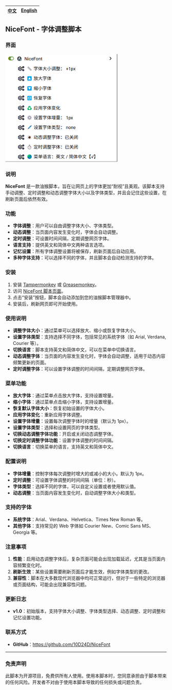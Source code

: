 | <a href="https://github.com/10D24D/NiceFont/blob/main/README.md">中文</a> | <a href="https://github.com/10D24D/NiceFont/blob/main/docs/README_EN.md">English</a> | 
| --- | --- | 

## NiceFont - 字体调整脚本

### 界面

<img src="/static/ui.png" width="350"></img>

### 说明

**NiceFont** 是一款油猴脚本，旨在让网页上的字体更加“耐视”且美观。该脚本支持手动调整、定时调整和动态调整字体大小以及字体类型，并且会记住这些设置，在刷新页面后依然有效。

### 功能

- **字体调整**：用户可以自由调整字体大小、字体类型。
- **动态调整**：当页面内容发生变化时，字体会自动调整。
- **定时调整**：可设置时间间隔，定期调整网页字体。
- **语言支持**：提供英文和简体中文两种语言选项。
- **记忆设置**：所有字体调整设置将被保存，刷新页面后自动应用。
- **多种字体支持**：可以选择不同的字体，并且脚本会自动检测支持的字体。

### 安装

1. 安装 [Tampermonkey](https://www.tampermonkey.net/) 或 [Greasemonkey](https://www.greasespot.net/)。
2. 访问 [NiceFont 脚本页面](https://greasyfork.org/zh-CN/scripts/533232-nicefont)。
3. 点击“安装”按钮，脚本会自动添加到您的油猴脚本管理器中。
4. 安装后，刷新网页即可开始使用。

### 使用说明

- **调整字体大小**：通过菜单可以选择放大、缩小或恢复字体大小。
- **设置字体类型**：支持选择不同字体，包括常见的系统字体（如 Arial, Verdana, Courier 等）。
- **切换语言**：脚本支持英文和简体中文，可以在菜单中切换语言。
- **动态调整字体**：当页面的内容发生变化时，字体会自动调整，适用于动态内容频繁更新的页面。
- **定时调整字体**：可以设置字体调整的时间间隔，定期调整网页字体。

### 菜单功能

- **放大字体**：通过菜单点击放大字体，支持设置增量。
- **缩小字体**：通过菜单点击缩小字体，支持设置增量。
- **恢复默认字体大小**：恢复初始设置的字体大小。
- **应用字体变化**：重新应用字体调整。
- **设置字体增量**：设置每次调整字体时的增量（默认为 1px）。
- **设置字体类型**：选择和设置网页的字体类型。
- **切换动态调整字体功能**：开启或关闭动态调整字体。
- **切换定时调整字体功能**：设置字体调整的时间间隔。
- **切换语言**：切换菜单的语言，支持英文和简体中文。

### 配置说明

- **字体增量**：控制字体每次调整时增大的或减小的大小。默认为 1px。
- **定时调整**：可设置字体调整的时间间隔（单位：秒）。
- **字体类型**：选择不同的字体，可以自定义设置或者使用默认值。
- **动态调整**：当页面内容发生变化时，自动调整字体大小和类型。

### 支持的字体

- **系统字体**：Arial、Verdana、Helvetica、Times New Roman 等。
- **其他字体**：支持常见的 Web 字体如 Courier New、Comic Sans MS、Georgia 等。

### 注意事项

1. **性能**：启用动态调整字体后，复杂页面可能会出现加载延迟，尤其是当页面内容频繁变化时。
2. **刷新生效**：某些设置需要刷新页面后才能生效，例如字体类型的更改。
3. **兼容性**：脚本在大多数现代浏览器中均可正常运行，但对于一些特定的浏览器或页面结构，可能会出现兼容性问题。

### 更新日志

- **v1.0**：初始版本，支持字体大小调整、字体类型选择、动态调整、定时调整和记忆设置功能。

### 联系方式

- **GitHub**：https://github.com/10D24D/NiceFont

------

### 免责声明

此脚本为开源项目，免费供所有人使用。使用本脚本时，您同意承担由于脚本带来的任何风险。开发者不对由于使用本脚本导致的任何损失或问题负责。
